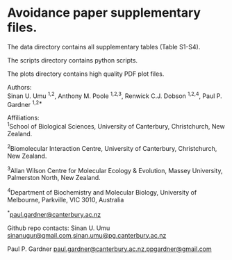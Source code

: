 # Avoidance paper supplementary files.

The data directory contains all supplementary tables (Table S1-S4).

The scripts directory contains python scripts.

The plots directory contains high quality PDF plot files.



Authors: 	 	 	
Sinan U. Umu <sup>1,2</sup>, Anthony M. Poole <sup>1,2,3</sup>, Renwick C.J. Dobson <sup>1,2,4</sup>, Paul P. Gardner <sup>1,2*</sup>

Affiliations: 	 	
<sup>1</sup>School of Biological Sciences, University of Canterbury, Christchurch, New Zealand. 

<sup>2</sup>Biomolecular Interaction Centre, University of Canterbury, Christchurch, New Zealand.

<sup>3</sup>Allan Wilson Centre for Molecular Ecology & Evolution, Massey University, Palmerston North, New Zealand.

<sup>4</sup>Department of Biochemistry and Molecular Biology, University of Melbourne, Parkville, VIC 3010, Australia

<sup>*</sup>paul.gardner@canterbury.ac.nz


Github repo contacts:
Sinan U. Umu sinanugur@gmail.com,sinan.umu@pg.canterbury.ac.nz

Paul P. Gardner paul.gardner@canterbury.ac.nz,ppgardner@gmail.com 
